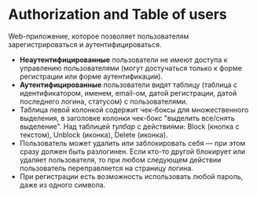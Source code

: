 # Authorization and Table of users

Web-приложение, которое позволяет пользователям зарегистрироваться и аутентифицироваться.

- **Неаутентифицированные** пользователи не имеют доступа к управлению пользователями (могут достучаться только к форме регистрации или форме аутентификации).
- **Аутентифицированные** пользователи видят таблицу (таблица с идентификатором, именем, email-ом, датой регистрации, датой последнего логина, статусом) с пользователями. 
- Таблица левой колонкой содержит чек-боксы для множественного выделения, в заголовке колонки чек-бокс "выделить все/снять выделение". Над таблицей *тулбар* с действиями: Block (кнопка с текстом), Unblock (иконка), Delete (иконка). 
- Пользователь может удалить или заблокировать себя — при этом сразу должен быть разлогинен. Если кто-то другой блокирует или удаляет пользователя, то при любом следующем действии пользователь переправляется на страницу логина.
- При регистрации есть возможность использовать любой пароль, даже из одного символа.
